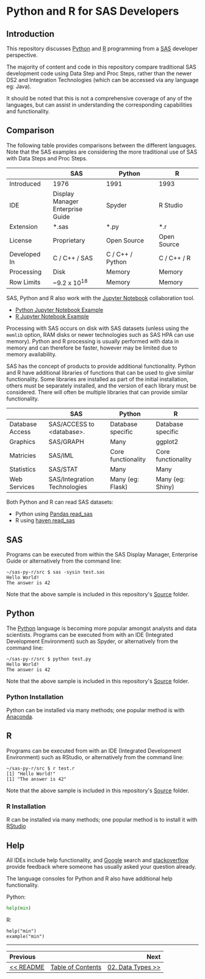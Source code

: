 # Python and R for SAS Developers

## Introduction

This repository discusses [Python](https://www.python.org/) and [R](https://www.r-project.org/) programming from a [SAS](https://www.sas.com/) developer perspective.

The majority of content and code in this repository compare traditional SAS development code using Data Step and Proc Steps, rather than the newer DS2 and Integration Technologies (which can be accessed via any language eg: Java).

It should be noted that this is not a comprehensive coverage of any of the languages, but can assist in
understanding the corresponding capabilities and functionality.


## Comparison

The following table provides comparisons between the different languages.  Note that the SAS examples are considering the more traditional use of SAS with Data Steps and Proc Steps.

|              | SAS           | Python           | R           |
| ------------ | ------------- | ---------------- | ----------- |
| Introduced   | 1976          | 1991             | 1993        |
| IDE          | Display Manager <br/> Enterprise Guide | Spyder | R Studio |
| Extension    | *.sas         | *.py             | *.r         |
| License      | Proprietary   | Open Source      | Open Source |
| Developed In | C / C++ / SAS | C / C++ / Python | C / C++ / R |
| Processing   | Disk          | Memory           | Memory      |
| Row Limits   | ~9.2 x 10<sup>18</sup>  | Memory           | Memory      |

SAS, Python and R also work with the [Jupyter Notebook](https://jupyter.org/) collaboration tool.

- [Python Jupyter Notebook Example](../src/01_introduction_python.ipynb)
- [R Jupyter Notebook Example](../src/01_introduction_r.ipynb)

Processing with SAS occurs on disk with SAS datasets (unless using the `memlib` option, RAM disks or newer technologies such as
SAS HPA can use memory).  Python and R processing is usually performed with data in memory and
can therefore be faster, however may be limited due to memory availability.

SAS has the concept of products to provide additional functionality.
Python and R have additional libraries of functions that can be used to give similar functionality.  Some libraries are installed as part of the initial installation, others must be separately installed, and the version of each library must be considered.
There will often be multiple libraries that can provide similar functionality.

|                 | SAS                          | Python             | R                  |
| --------------- | ---------------------------- | ------------------ | ------------------ |
| Database Access | SAS/ACCESS to &lt;database&gt;.          | Database specific  | Database specific  |
| Graphics        | SAS/GRAPH                    | Many               | ggplot2            |
| Matricies       | SAS/IML                      | Core functionality | Core functionality |
| Statistics      | SAS/STAT                     | Many               | Many               |
| Web Services    | SAS/Integration Technologies | Many (eg: Flask)   | Many (eg: Shiny)   |

Both Python and R can read SAS datasets:

- Python using [Pandas read_sas](http://pandas.pydata.org/pandas-docs/stable/generated/pandas.read_sas.html)
- R using [haven read_sas](https://cran.r-project.org/web/packages/haven/haven.pdf)


## SAS

Programs can be executed from within the SAS Display Manager, Enterprise Guide or alternatively from the command line:

    ~/sas-py-r/src $ sas -sysin test.sas
    Hello World!
    The answer is 42

Note that the above sample is included in this repository's [Source](../src) folder.


## Python

The [Python](https://www.python.org/) language is becoming more popular amongst analysts and data scientists.  Programs can be executed from with an IDE (Integrated Development Environment) such as Spyder, or alternatively from the command line:

    ~/sas-py-r/src $ python test.py
    Hello World!
    The answer is 42

Note that the above sample is included in this repository's [Source](../src) folder.


### Python Installation

Python can be installed via many methods; one popular method is with [Anaconda](https://www.continuum.io/downloads).


## R

Programs can be executed from with an IDE (Integrated Development Environment) such as RStudio, or alternatively from the command line:

    ~/sas-py-r/src $ r test.r
    [1] "Hello World!"
    [1] "The answer is 42"

Note that the above sample is included in this repository's [Source](../src) folder.


### R Installation

R can be installed via many methods; one popular method is to install it with [RStudio](https://www.rstudio.com/products/rstudio/download/)


## Help

All IDEs include help functionality, and [Google](https://google.com) search and [stackoverflow](https://stackoverflow.com/) provide feedback where someone has usually asked your question already.

The language consoles for Python and R also have additional help functionality.

Python:

```python
help(min)
```

R:

```
help("min")
example("min")
```

---

| Previous       |                | Next           |
|:-------------- |:--------------:| --------------:|
| [&lt;&lt; README](../README.md) | [Table of Contents](00_TOC.md) | [02. Data Types &gt;&gt;](02_DataTypes.md) |
